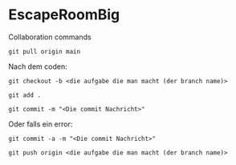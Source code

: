 # EscapeRoomBig
Collaboration commands
```
git pull origin main
```
Nach dem coden:
```
git checkout -b <die aufgabe die man macht (der branch name)>
```

```
git add .
```

```
git commit -m "<Die commit Nachricht>"
```
Oder falls ein error:
```
git commit -a -m "<Die commit Nachricht>"
```

```
git push origin <die aufgabe die man macht (der branch name)>
```
